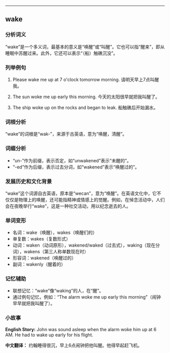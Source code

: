 
---------------
## wake
### 分析词义
“wake”是一个多义词，最基本的意义是“唤醒”或“叫醒”。它也可以指“醒来”，即从睡眠中苏醒过来。此外，它还可以表示“（船）触礁沉没”。

### 列举例句
1. Please wake me up at 7 o'clock tomorrow morning.
   请明天早上7点叫醒我。
   
2. The sun woke me up early this morning.
   今天的太阳很早就把我叫醒了。
   
3. The ship woke up on the rocks and began to leak.
   船触礁后开始漏水。

### 词根分析
“wake”的词根是“wak-”，来源于古英语，意为“唤醒，清醒”。

### 词缀分析
- “un-”作为前缀，表示否定，如“unwakened”表示“未醒的”。
- “-ed”作为后缀，表示过去分词，如“wakened”表示“唤醒过的”。

### 发展历史和文化背景
“wake”这个词源自古英语，原本是“wecan”，意为“唤醒”。在英语文化中，它不仅仅是物理上的唤醒，还可能指精神或情感上的觉醒。例如，在悼念活动中，人们会在夜晚举行“wake”，这是一种社交活动，用以纪念逝去的人。

### 单词变形
- 名词：wake（唤醒），wakes（唤醒们的）
- 单复数：wakes（复数形式）
- 动词：waken（动词原形），wakened/waked（过去式），waking（现在分词），wakens（第三人称单数现在时）
- 形容词：wakened（唤醒过的）
- 副词：wakenly（醒着的）

### 记忆辅助
- 联想记忆：“wake”像“waking”的人，在“醒”。
- 通过例句记忆，例如：“The alarm woke me up early this morning”（闹钟早早就把我叫醒了）。

### 小故事
**English Story:**
John was sound asleep when the alarm woke him up at 6 AM. He had to wake up early for his flight.

**中文翻译：**
约翰睡得很沉，早上6点闹钟把他叫醒。他得早起赶飞机。

